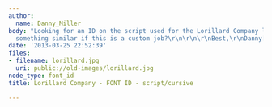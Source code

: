 ```yaml
---
author:
  name: Danny_Miller
body: "Looking for an ID on the script used for the Lorillard Company logo. Perhaps
  something similar if this is a custom job?\r\n\r\n\r\nBest,\r\nDanny[img:sites/default/files/old-images/lorillard_5779.jpg]"
date: '2013-03-25 22:52:39'
files:
- filename: lorillard.jpg
  uri: public://old-images/lorillard.jpg
node_type: font_id
title: Lorillard Company - FONT ID - script/cursive

---
```

